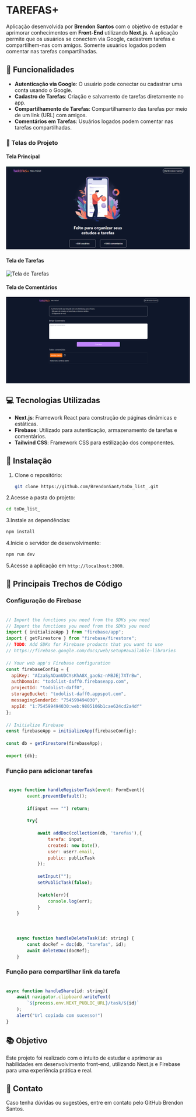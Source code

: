 # TAREFAS+

Aplicação desenvolvida por **Brendon Santos** com o objetivo de estudar e aprimorar conhecimentos em **Front-End** utilizando **Next.js**. A aplicação permite que os usuários se conectem via Google, cadastrem tarefas e compartilhem-nas com amigos. Somente usuários logados podem comentar nas tarefas compartilhadas.

## 🚀 Funcionalidades

- **Autenticação via Google**: O usuário pode conectar ou cadastrar uma conta usando o Google.
- **Cadastro de Tarefas**: Criação e salvamento de tarefas diretamente no app.
- **Compartilhamento de Tarefas**: Compartilhamento das tarefas por meio de um link (URL) com amigos.
- **Comentários em Tarefas**: Usuários logados podem comentar nas tarefas compartilhadas.

### 📸 Telas do Projeto

#### Tela Principal
![Tela Principal](./public/prints/Tela-Principal.png)

#### Tela de Tarefas
![Tela de Tarefas](./public/prints/Tela_de_terefas.png)

#### Tela de Comentários
![Tela de Comentários](./public/prints/Tela_de_comentarios.png)

## 💻 Tecnologias Utilizadas

- **Next.js**: Framework React para construção de páginas dinâmicas e estáticas.
- **Firebase**: Utilizado para autenticação, armazenamento de tarefas e comentários.
- **Tailwind CSS**: Framework CSS para estilização dos componentes.

## 🔧 Instalação

1. Clone o repositório:
   ```bash
   git clone https://github.com/BrendonSant/toDo_list_.git
2.Acesse a pasta do projeto:
```bash
cd toDo_list_
```
3.Instale as dependências:

```bash
npm install
````
4.Inicie o servidor de desenvolvimento:
```bash
npm run dev
````
5.Acesse a aplicação em `http://localhost:3000`.

## 🧩 Principais Trechos de Código
### Configuração do Firebase
```javascript

// Import the functions you need from the SDKs you need
// Import the functions you need from the SDKs you need
import { initializeApp } from "firebase/app";
import { getFirestore } from "firebase/firestore";
// TODO: Add SDKs for Firebase products that you want to use
// https://firebase.google.com/docs/web/setup#available-libraries

// Your web app's Firebase configuration
const firebaseConfig = {
  apiKey: "AIzaSyADamUDCYsKhA8X_gac6z-nMBJEj7XTrBw",
  authDomain: "todolist-daff0.firebaseapp.com",
  projectId: "todolist-daff0",
  storageBucket: "todolist-daff0.appspot.com",
  messagingSenderId: "754599494030",
  appId: "1:754599494030:web:9805106b1cae624cd2a4df"
};

// Initialize Firebase
const firebaseApp = initializeApp(firebaseConfig);

const db = getFirestore(firebaseApp);

export {db};
````

### Função para adicionar tarefas
```javascript

 async function handleRegisterTask(event: FormEvent){
        event.preventDefault();

        if(input === "") return;

        try{
            
            await addDoc(collection(db, 'tarefas'),{
                tarefa: input,
                created: new Date(),
                user: user?.email,
                public: publicTask
            });

            setInput("");
            setPublicTask(false);

            }catch(err){
                console.log(err);
            }
    }



    async function handleDeleteTask(id: string) {
        const docRef = doc(db, "tarefas", id);
        await deleteDoc(docRef);
    }


````
### Função para compartilhar link da tarefa
```javascript

async function handleShare(id: string){
    await navigator.clipboard.writeText(
        `${process.env.NEXT_PUBLIC_URL}/task/${id}`
    );
    alert("Url copiada com sucesso!")
}
````
## 📚 Objetivo
Este projeto foi realizado com o intuito de estudar e aprimorar as habilidades em desenvolvimento front-end, utilizando Next.js e Firebase para uma experiência prática e real.

## 📧 Contato
Caso tenha dúvidas ou sugestões, entre em contato pelo GitHub Brendon Santos.
